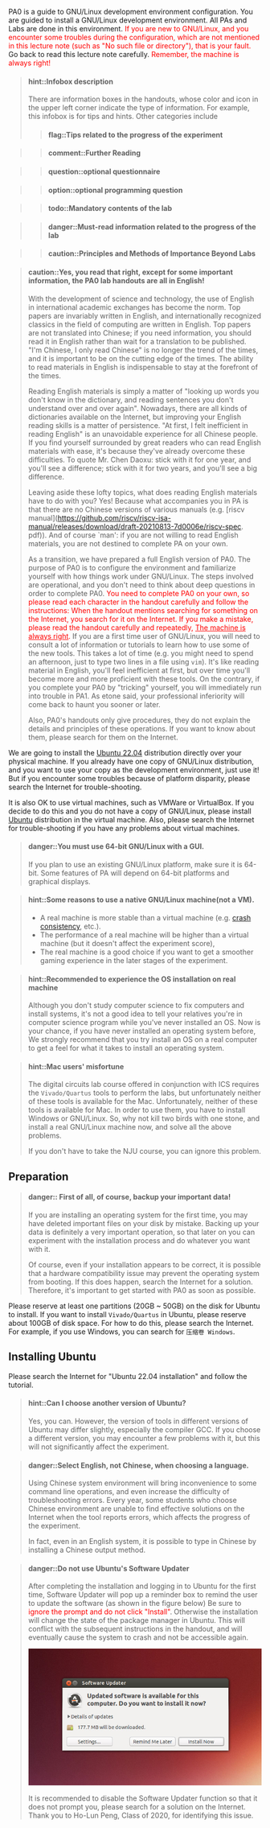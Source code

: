 
PA0 is a guide to GNU/Linux development environment configuration.
You are guided to install a GNU/Linux development environment.
All PAs and Labs are done in this environment.
 <font color=red>If you are new to GNU/Linux, and you encounter some troubles during the configuration,
which are not mentioned in this lecture note (such as "No such file or directory"), that is your fault.</font>
Go back to read this lecture note carefully.
 <font color=red>Remember, the machine is always right!</font>

<!--
> #### hint::信息框说明
> 讲义中会出现一些信息框, 根据其颜色和左上角的图标可以得知信息的类别.
> 例如本信息框就是一些提示相关的内容. 其它类别主要还有
> > #### flag::实验进度相关的提示
>

> > #### comment::扩展阅读
>

> > #### question::选做思考题
>

> > #### option::选做编程题
>

> > #### todo::实验必做内容
>

> > #### danger::实验进度相关的必读信息
>

> > #### caution::重要性超越实验的原则与方法
 -->

> #### hint::Infobox description
> There are information boxes in the handouts, whose color and icon in the upper left corner indicate the type of information.
> For example, this infobox is for tips and hints. Other categories include
> > #### flag::Tips related to the progress of the experiment
>

> > #### comment::Further Reading
>

> > #### question::optional questionnaire
>

> > #### option::optional programming question
>

> > #### todo::Mandatory contents of the lab
>

> > #### danger::Must-read information related to the progress of the lab
>

> > #### caution::Principles and Methods of Importance Beyond Labs


<!-- > #### caution::对, 你没有看错, 除了一些重要的信息之外, PA0的实验讲义都是英文!
> 随着科学技术的发展, 在国际学术交流中使用英语已经成为常态:
> 顶尖的论文无一不使用英文来书写, 在国际上公认的计算机领域经典书籍也是使用英文编著.
> 顶尖的论文没有中文翻译版; 如果需要获取信息, 也应该主动去阅读英文材料, 而不是等翻译版出版.
> "我是中国人, 我只看中文"这类观点已经不符合时代发展的潮流,
> 要站在时代的最前沿, 阅读英文材料的能力是不可或缺的.
>
> 阅读英文材料, 无非就是"不会的单词查字典, 不懂的句子反复读".
> 如今网上有各种词霸可解燃眉之急, 但英文阅读能力的提高贵在坚持.
> "刚开始觉得阅读英文效率低", 是所有中国人都无法避免的经历.
> 如果你发现身边的大神可以很轻松地阅读英文材料, 那是因为他们早就克服了这些困难.
> 引用陈道蓄老师的话: 坚持一年, 你就会发现有不同; 坚持两年, 你就会发现大有不同.
>
> 撇开这些高大上的话题不说, 阅读英文材料和你有什么关系呢?
> 有! 因为在PA中陪伴你的, 就是没有中文版的各种手册(例如[riscv手册][riscv]),
> 当然还有`man`: 如果你不愿意阅读英文材料, 你是注定无法独立完成PA的.
>
> 作为过渡, 我们为大家准备了全英文的PA0.
> PA0的目的是配置实验环境, 同时熟悉GNU/Linux下的工作方式.
> 其中涉及的都是一些操作性的步骤, 你不必为了完成PA0而思考深奥的问题.
> <font color=red>你需要独立完成PA0, 请你认真阅读讲义中的每一个字符, 并按照讲义中的内容进行操作:
> 当讲义提到要在互联网上搜索某个内容时, 你就去互联网上搜索这个内容.
> 如果遇到了错误, 请认真反复阅读讲义内容, <u>机器永远是对的</u>.</font>
> 如果你是第一次使用GNU/Linux, 你还需要查阅大量资料或教程来学习一些新工具的使用方法,
> 这需要花费大量的时间(例如你可能需要花费一个下午的时间, 仅仅是为了使用`vim`在文件中键入两行内容).
> 这就像阅读英文材料一样, 一开始你会觉得效率很低, 但随着时间的推移, 你对这些工具的使用会越来越熟练.
> 相反, 如果你通过"投机取巧"的方式来完成PA0, 你将会马上在PA1中遇到麻烦.
> 正如etone所说, 你在专业上的技不如人, 迟早有一天会找上来.
>
> 另外, PA0的讲义只负责给出操作过程, 并不负责解释这些操作相关的细节和原理.
> 如果你希望了解它们, 请在互联网上搜索相关内容.

[riscv]: https://github.com/riscv/riscv-isa-manual/releases/download/draft-20210813-7d0006e/riscv-spec.pdf -->

> #### caution::Yes, you read that right, except for some important information, the PA0 lab handouts are all in English!
> With the development of science and technology, the use of English in international academic exchanges has become the norm.
> Top papers are invariably written in English, and internationally recognized classics in the field of computing are written in English.
> Top papers are not translated into Chinese; if you need information, you should read it in English rather than wait for a translation to be published.
> "I'm Chinese, I only read Chinese" is no longer the trend of the times, and it is important to be on the cutting edge of the times.
> The ability to read materials in English is indispensable to stay at the forefront of the times.
>
> Reading English materials is simply a matter of "looking up words you don't know in the dictionary, and reading sentences you don't understand over and over again".
> Nowadays, there are all kinds of dictionaries available on the Internet, but improving your English reading skills is a matter of persistence.
> "At first, I felt inefficient in reading English" is an unavoidable experience for all Chinese people.
> If you find yourself surrounded by great readers who can read English materials with ease, it's because they've already overcome these difficulties.
> To quote Mr. Chen Daoxu: stick with it for one year, and you'll see a difference; stick with it for two years, and you'll see a big difference.
>
> Leaving aside these lofty topics, what does reading English materials have to do with you?
> Yes! Because what accompanies you in PA is that there are no Chinese versions of various manuals (e.g. [riscv manual](https://github.com/riscv/riscv-isa-manual/releases/download/draft-20210813-7d0006e/riscv-spec. pdf)).
> And of course `man': if you are not willing to read English materials, you are not destined to complete PA on your own.
>
> As a transition, we have prepared a full English version of PA0.
> The purpose of PA0 is to configure the environment and familiarize yourself with how things work under GNU/Linux.
> The steps involved are operational, and you don't need to think about deep questions in order to complete PA0.
> <font color=red>You need to complete PA0 on your own, so please read each character in the handout carefully and follow the instructions:
> When the handout mentions searching for something on the Internet, you search for it on the Internet.
> If you make a mistake, please read the handout carefully and repeatedly, <u>The machine is always right</u>.</font>
> If you are a first time user of GNU/Linux, you will need to consult a lot of information or tutorials to learn how to use some of the new tools.
> This takes a lot of time (e.g. you might need to spend an afternoon, just to type two lines in a file using `vim`).
> It's like reading material in English, you'll feel inefficient at first, but over time you'll become more and more proficient with these tools.
> On the contrary, if you complete your PA0 by "tricking" yourself, you will immediately run into trouble in PA1.
> As etone said, your professional inferiority will come back to haunt you sooner or later.
>
> Also, PA0's handouts only give procedures, they do not explain the details and principles of these operations.
> If you want to know about them, please search for them on the Internet.

We are going to install the [Ubuntu 22.04][ubuntu] distribution directly over your physical machine.
If you already have one copy of GNU/Linux distribution,
and you want to use your copy as the development environment, just use it!
But if you encounter some troubles because of platform disparity,
please search the Internet for trouble-shooting.

It is also OK to use virtual machines, such as VMWare or VirtualBox.
If you decide to do this and you do not have a copy of GNU/Linux,
please install [Ubuntu][ubuntu] distribution in the virtual machine.
Also, please search the Internet for trouble-shooting if you have any problems about virtual machines.

[ubuntu]: https://ubuntu.com

<!-- > #### danger::必须使用带GUI的64位GNU/Linux
> 如果你打算使用已有的GNU/Linux平台, 请确保它是64位版本.
> PA的某些特性会依赖于64位平台和图形显示.
 -->
> #### danger::You must use 64-bit GNU/Linux with a GUI.
> If you plan to use an existing GNU/Linux platform, make sure it is 64-bit. Some features of PA will depend on 64-bit platforms and graphical displays.


<!-- > #### hint::使用GNU/Linux真机的一些原因
> * 真机的稳定性会比虚拟机相对高一些(比如[crash consistency][crash consistency]之类的).
> * 真机的性能会比虚拟机相对高一些(但不影响实验分数),
>   如果你希望在实验后期获得比较流畅的游戏体验, 真机是一个不错的选择

[crash consistency]: https://en.wikipedia.org/wiki/Data_consistency -->

> #### hint::Some reasons to use a native GNU/Linux machine(not a VM).
> * A real machine is more stable than a virtual machine (e.g. [crash consistency](https://en.wikipedia.org/wiki/Data_consistency), etc.).
> * The performance of a real machine will be higher than a virtual machine (but it doesn't affect the experiment score),
> * The real machine is a good choice if you want to get a smoother gaming experience in the later stages of the experiment.

<!-- > #### hint::建议体验真机的安装
> 虽然学习计算机专业不是为了修电脑装系统,
> 但如果你连系统都没装过, 也确实不太好意思跟亲戚说你是学计算机的.
> 现在机会来了, 如果你以前真的从来没有安装过操作系统,
> 我们强烈建议你装一下真机, 来了解一下安装操作系统都需要经历些什么. -->
> #### hint::Recommended to experience the OS installation on real machine
> Although you don't study computer science to fix computers and install systems, it's not a good idea to tell your relatives you're in computer science program while you've never installed an OS.
> Now is your chance, if you have never installed an operating system before,
> We strongly recommend that you try install an OS on a real computer to get a feel for what it takes to install an operating system.

<!-- > #### hint::Mac用户的不幸
> 与ICS同时开设的数字电路实验课程需要安装`Vivado/Quartus`工具来进行实验,
> 然而非常不幸的是, 这两款工具皆不提供Mac版本.
> 为了使用它们, 你必须安装Windows或者GNU/Linux操作系统.
> 那么, 还不如一石二鸟, 现在装个GNU/Linux真机, 就可以解决上述所有问题了.
>
> 如果你不必修读南京大学的课程, 可以忽略这个问题. -->

> #### hint::Mac users' misfortune
> The digital circuits lab course offered in conjunction with ICS requires the `Vivado/Quartus` tools to perform the labs, but unfortunately neither of these tools is available for the Mac.
> Unfortunately, neither of these tools is available for Mac.
> In order to use them, you have to install Windows or GNU/Linux.
> So, why not kill two birds with one stone, and install a real GNU/Linux machine now, and solve all the above problems.
>
> If you don't have to take the NJU course, you can ignore this problem.

## Preparation

<!-- > #### danger::首先当然是备份重要数据!
> 如果你是第一次安装操作系统, 你可能会因为误操作而删除了磁盘上的重要文件.
> 备份数据无疑是一个非常重要的操作, 这样以后你就可以在安装过程中进行各种尝试,
> 随心所欲地折腾你的机器了.
>
> 当然, 就算你安装系统的操作看上去是正确的, 也有可能因为硬件兼容问题导致操作系统无法启动等后果.
> 如果确实发生了这种情况, 就到互联网上搜索解决方案吧.
> 因此, PA0还是要尽早开始体验. -->

> #### danger:: First of all, of course, backup your important data!
> If you are installing an operating system for the first time, you may have deleted important files on your disk by mistake.
> Backing up your data is definitely a very important operation, so that later on you can experiment with the installation process and do whatever you want with it.
>
> Of course, even if your installation appears to be correct, it is possible that a hardware compatibility issue may prevent the operating system from booting.
> If this does happen, search the Internet for a solution.
> Therefore, it's important to get started with PA0 as soon as possible.

Please reserve at least one partitions (20GB ~ 50GB) on the disk for Ubuntu to install.
If you want to install `Vivado/Quartus` in Ubuntu,
please reserve about 100GB of disk space.
For how to do this, please search the Internet.
For example, if you use Windows, you can search for `压缩卷 Windows`.

## Installing Ubuntu

<!-- Please search the Internet for "Ubuntu 22.04 安装教程" and follow the tutorial. -->
Please search the Internet for "Ubuntu 22.04 installation" and follow the tutorial.

<!-- > #### hint::我可以选择其它Ubuntu的版本吗?
> 可以. 不过不同版本的Ubuntu中的工具版本会稍有差异, 尤其是编译器GCC.
> 如果你选择了其它版本, 可能会遇到因此带来的少量问题, 不过这不会对实验内容产生大幅的影响. -->
> #### hint::Can I choose another version of Ubuntu?
> Yes, you can. However, the version of tools in different versions of Ubuntu may differ slightly, especially the compiler GCC.
> If you choose a different version, you may encounter a few problems with it, but this will not significantly affect the experiment.

<!-- > #### danger::选择语言时选择English, 不要选择中文
> 使用中文的系统环境会给一些命令行操作带来不便, 甚至会增加排查错误的难度.
> 每年都有部分同学因为选择了中文环境, 在工具报错时无法在互联网上搜索到有效的解决方案,
> 从而影响了实验进度.
>
> 事实上, 即使在英文的系统环境中, 也可以通过安装中文输出法来键入中文. -->
> #### danger::Select English, not Chinese, when choosing a language.
> Using Chinese system environment will bring inconvenience to some command line operations, and even increase the difficulty of troubleshooting errors.
> Every year, some students who choose Chinese environment are unable to find effective solutions on the Internet when the tool reports errors, which affects the progress of the experiment.
>
> In fact, even in an English system, it is possible to type in Chinese by installing a Chinese output method.

<!-- > #### danger::不要使用Ubuntu的Software Updater
> 在完成安装并初次登陆Ubuntu时, Software Updater会弹出提示框提醒用户更新软件(如下图所示),
> 请<font color=red>务必忽略该提示框, 不要点击"安装"</font>.
> 否则安装操作将会改变Ubuntu中包管理器的状态,
> 使其与讲义后续指示的操作产生冲突, 最终将导致系统崩溃而无法再次进入Ubuntu.
>
> ![Ubuntu Software Updater](./images/ubuntu-software-updater.png)
>
> 建议关闭Software Updater功能使其不再提示, 具体操作请在互联网中搜索解决方案.
> 感谢2020级彭浩伦同学发现此问题. -->

> #### danger::Do not use Ubuntu's Software Updater
> After completing the installation and logging in to Ubuntu for the first time, Software Updater will pop up a reminder box to remind the user to update the software (as shown in the figure below)
> Be sure to <font color=red>ignore the prompt and do not click "Install"</font>.
> Otherwise the installation will change the state of the package manager in Ubuntu.
> This will conflict with the subsequent instructions in the handout, and will eventually cause the system to crash and not be accessible again.
>
> ![Ubuntu Software Updater](./images/ubuntu-software-updater.png)
>
> It is recommended to disable the Software Updater function so that it does not prompt you, please search for a solution on the Internet.
> Thank you to Ho-Lun Peng, Class of 2020, for identifying this issue.
